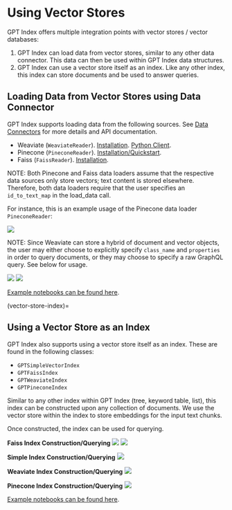 # Using Vector Stores

GPT Index offers multiple integration points with vector stores / vector databases: 

1) GPT Index can load data from vector stores, similar to any other data connector. This data can then be used within GPT Index data structures.
2) GPT Index can use a vector store itself as an index. Like any other index, this index can store documents and be used to answer queries.


## Loading Data from Vector Stores using Data Connector
GPT Index supports loading data from the following sources. See [Data Connectors](data_connectors.md) for more details and API documentation.

- Weaviate (`WeaviateReader`). [Installation](https://weaviate.io/developers/weaviate/current/getting-started/installation.html). [Python Client](https://weaviate.io/developers/weaviate/current/client-libraries/python.html).
- Pinecone (`PineconeReader`). [Installation/Quickstart](https://docs.pinecone.io/docs/quickstart).
- Faiss (`FaissReader`). [Installation](https://github.com/facebookresearch/faiss/blob/main/INSTALL.md).

NOTE: Both Pinecone and Faiss data loaders assume that the respective data sources only store vectors; text content is stored elsewhere. Therefore, both data loaders require that the user specifies an `id_to_text_map` in the load_data call.

For instance, this is an example usage of the Pinecone data loader `PineconeReader`:

![](/_static/vector_stores/pinecone_reader.png)


NOTE: Since Weaviate can store a hybrid of document and vector objects, the user may either choose to explicitly specify `class_name` and `properties` in order to query documents, or they may choose to specify a raw GraphQL query. See below for usage.

![](/_static/vector_stores/weaviate_reader_0.png)
![](/_static/vector_stores/weaviate_reader_1.png)

[Example notebooks can be found here](https://github.com/jerryjliu/gpt_index/tree/main/examples/data_connectors).


(vector-store-index)=
## Using a Vector Store as an Index

GPT Index also supports using a vector store itself as an index. 
These are found in the following classes:
- `GPTSimpleVectorIndex`
- `GPTFaissIndex`
- `GPTWeaviateIndex`
- `GPTPineconeIndex`

Similar to any other index within GPT Index (tree, keyword table, list), this index can be constructed upon any collection
of documents. We use the vector store within the index to store embeddings for the input text chunks.

Once constructed, the index can be used for querying.

**Faiss Index Construction/Querying**
![](/_static/vector_stores/faiss_index_0.png)
![](/_static/vector_stores/faiss_index_1.png)

**Simple Index Construction/Querying**
![](/_static/vector_stores/simple_index_0.png)

**Weaviate Index Construction/Querying**
![](/_static/vector_stores/weaviate_index_0.png)

**Pinecone Index Construction/Querying**
![](/_static/vector_stores/pinecone_index_0.png)

[Example notebooks can be found here](https://github.com/jerryjliu/gpt_index/tree/main/examples/vector_indices).
